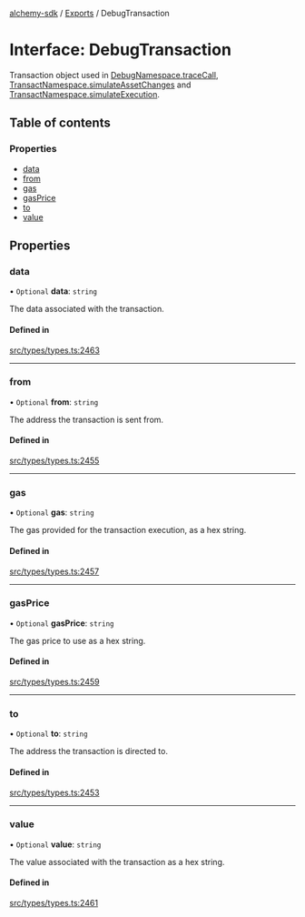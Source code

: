 [alchemy-sdk](../README.md) / [Exports](../modules.md) / DebugTransaction

# Interface: DebugTransaction

Transaction object used in [DebugNamespace.traceCall](../classes/DebugNamespace.md#tracecall), [TransactNamespace.simulateAssetChanges](../classes/TransactNamespace.md#simulateassetchanges) and [TransactNamespace.simulateExecution](../classes/TransactNamespace.md#simulateexecution).

## Table of contents

### Properties

- [data](DebugTransaction.md#data)
- [from](DebugTransaction.md#from)
- [gas](DebugTransaction.md#gas)
- [gasPrice](DebugTransaction.md#gasprice)
- [to](DebugTransaction.md#to)
- [value](DebugTransaction.md#value)

## Properties

### data

• `Optional` **data**: `string`

The data associated with the transaction.

#### Defined in

[src/types/types.ts:2463](https://github.com/alchemyplatform/alchemy-sdk-js/blob/46e9716/src/types/types.ts#L2463)

___

### from

• `Optional` **from**: `string`

The address the transaction is sent from.

#### Defined in

[src/types/types.ts:2455](https://github.com/alchemyplatform/alchemy-sdk-js/blob/46e9716/src/types/types.ts#L2455)

___

### gas

• `Optional` **gas**: `string`

The gas provided for the transaction execution, as a hex string.

#### Defined in

[src/types/types.ts:2457](https://github.com/alchemyplatform/alchemy-sdk-js/blob/46e9716/src/types/types.ts#L2457)

___

### gasPrice

• `Optional` **gasPrice**: `string`

The gas price to use as a hex string.

#### Defined in

[src/types/types.ts:2459](https://github.com/alchemyplatform/alchemy-sdk-js/blob/46e9716/src/types/types.ts#L2459)

___

### to

• `Optional` **to**: `string`

The address the transaction is directed to.

#### Defined in

[src/types/types.ts:2453](https://github.com/alchemyplatform/alchemy-sdk-js/blob/46e9716/src/types/types.ts#L2453)

___

### value

• `Optional` **value**: `string`

The value associated with the transaction as a hex string.

#### Defined in

[src/types/types.ts:2461](https://github.com/alchemyplatform/alchemy-sdk-js/blob/46e9716/src/types/types.ts#L2461)
